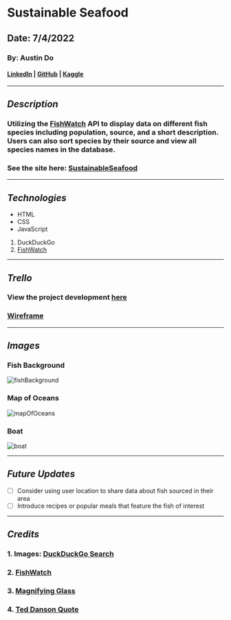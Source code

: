 # Sustainable Seafood

## Date: 7/4/2022

### By: Austin Do

#### **[LinkedIn](https://www.linkedin.com/in/austin-do/) | [GitHub](https://github.com/austinndo) | [Kaggle](https://www.kaggle.com/austindo)**

---

## **_Description_**

### Utilizing the [FishWatch](https://www.fishwatch.gov/developers?ref=publicapis.dev) API to display data on different fish species including population, source, and a short description. Users can also sort species by their source and view all species names in the database.

### See the site here: [SustainableSeafood](sustainable_seafood.surge.sh)

---

## **_Technologies_**

- HTML
- CSS
- JavaScript

1. DuckDuckGo
2. [FishWatch](https://www.fishwatch.gov/developers?ref=publicapis.dev)


---

## **_Trello_**

### View the project development [here](https://trello.com/invite/b/cLVKQaG9/40fe13adf088a75f97f153b535aff24c/sustainable-seafood)

### [Wireframe](https://wireframe.cc/pro/pp/0523794b2563529)

---

## **_Images_**

### **Fish Background**
![fishBackground](https://wallpaperaccess.com/full/2801591.jpg)

### **Map of Oceans**
![mapOfOceans](https://external-content.duckduckgo.com/iu/?u=https%3A%2F%2Fcdn.britannica.com%2F13%2F195913-050-396DEEC4%2FWorld-map-Oceans-Continents-Mendel.jpg&f=1&nofb=1)

### **Boat**
![boat](https://static.thenounproject.com/png/23815-200.png)

---

## **_Future Updates_**

- [ ] Consider using user location to share data about fish sourced in their area
- [ ] Introduce recipes or popular meals that feature the fish of interest

---

## **_Credits_**

### 1. Images: [DuckDuckGo Search](https://duckduckgo.com/)

### 2. [FishWatch](https://www.fishwatch.gov/developers?ref=publicapis.dev)

### 3. [Magnifying Glass](https://stackoverflow.com/questions/12036038/is-there-unicode-glyph-symbol-to-represent-search)

### 4. [Ted Danson Quote](https://todayinsci.com/D/Danson_Ted/DansonTed-Quotations.htm)
